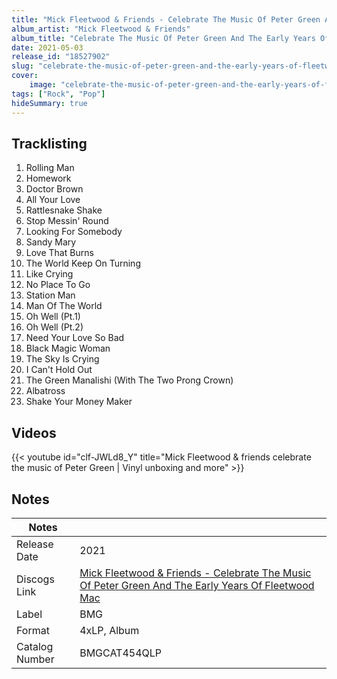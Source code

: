 ```yaml
---
title: "Mick Fleetwood & Friends - Celebrate The Music Of Peter Green And The Early Years Of Fleetwood Mac"
album_artist: "Mick Fleetwood & Friends"
album_title: "Celebrate The Music Of Peter Green And The Early Years Of Fleetwood Mac"
date: 2021-05-03
release_id: "18527902"
slug: "celebrate-the-music-of-peter-green-and-the-early-years-of-fleetwood-mac-18527902"
cover:
    image: "celebrate-the-music-of-peter-green-and-the-early-years-of-fleetwood-mac-18527902.jpg"
tags: ["Rock", "Pop"]
hideSummary: true
---
```


## Tracklisting
1. Rolling Man
2. Homework
3. Doctor Brown
4. All Your Love
5. Rattlesnake Shake
6. Stop Messin' Round
7. Looking For Somebody
8. Sandy Mary
9. Love That Burns
10. The World Keep On Turning
11. Like Crying
12. No Place To Go
13. Station Man
14. Man Of The World
15. Oh Well (Pt.1)
16. Oh Well (Pt.2)
17. Need Your Love So Bad
18. Black Magic Woman
19. The Sky Is Crying
20. I Can't Hold Out
21. The Green Manalishi (With The Two Prong Crown)
22. Albatross
23. Shake Your Money Maker

## Videos
{{< youtube id="clf-JWLd8_Y" title="Mick Fleetwood & friends celebrate the music of Peter Green | Vinyl unboxing and more" >}}

## Notes

| Notes          |             |
| ---------------| ----------- |
| Release Date   | 2021 |
| Discogs Link   | [Mick Fleetwood & Friends - Celebrate The Music Of Peter Green And The Early Years Of Fleetwood Mac](https://www.discogs.com/release/18527902) |
| Label          | BMG |
| Format         | 4xLP, Album |
| Catalog Number | BMGCAT454QLP |

